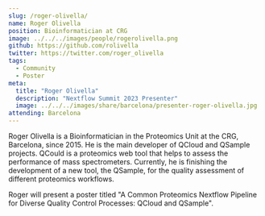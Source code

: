 ```yaml
---
slug: /roger-olivella/
name: Roger Olivella
position: Bioinformatician at CRG
image: ../../../images/people/rogerolivella.png
github: https://github.com/rolivella
twitter: https://twitter.com/roger_olivella
tags:
  - Community
  - Poster
meta:
  title: "Roger Olivella"
  description: "Nextflow Summit 2023 Presenter"
  image: ../../../images/share/barcelona/presenter-roger-olivella.jpg
attending: Barcelona
---
```


Roger Olivella is a Bioinformatician in the Proteomics Unit at the CRG, Barcelona, since 2015. He is the main developer of QCloud and QSample projects. QCould is a proteomics web tool that helps to assess the performance of mass spectrometers. Currently, he is finishing the development of a new tool, the QSample, for the quality assessment of different proteomics workflows.

Roger will present a poster titled "A Common Proteomics Nextflow Pipeline for Diverse Quality Control Processes: QCloud and QSample".
